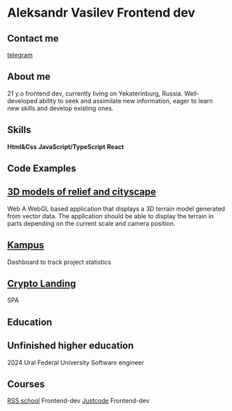 # Aleksandr Vasilev Frontend dev

## Contact me
[telegram](https://t.me/aleksandrvasilevv)

## About me
21 y.o frontend dev, currently living on Yekaterinburg, Russia. Well-developed ability to seek and assimilate new information, eager to learn new skills and develop existing ones.

## Skills
**Html&Css**
**JavaScript/TypeScript**
**React**

## Code Examples
##  [3D models of relief and cityscape](https://github.com/c00b3r/Project-3D-models-of-relief-and-cityscape)
Web A WebGL based application that displays a 3D terrain model generated from vector data. The application should be able to display the terrain in parts depending on the current scale and camera position.
## [Kampus](http://cumpus.000.pe/?i=1)
Dashboard to track project statistics
## [Crypto Landing](http://testovoe.42web.io/)
SPA

## Education 
## Unfinished higher education
2024 Ural Federal University 
Software engineer
## Courses
[RSS school](https://rs.school/) Frontend-dev
[Justcode](https://github.com/c00b3r/justcode) Frontend-dev
